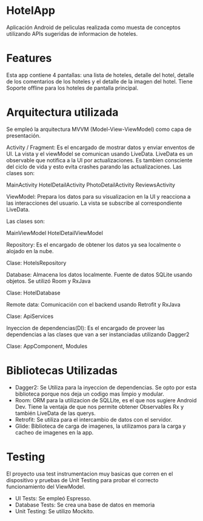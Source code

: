 # HotelApp

Aplicación Android de peliculas realizada como muesta de conceptos utilizando APIs sugeridas de informacion de hoteles.

# Features
Esta app contiene 4 pantallas: una lista de hoteles, detalle del hotel, detalle de los comentarios de los hoteles y el detalle de la imagen del hotel. Tiene Soporte offline para los hoteles de pantalla principal.

# Arquitectura utilizada

Se empleó la arquitectura MVVM (Model-View-ViewModel) como capa de presentación.

Activity / Fragment: Es el encargado de mostrar datos y enviar enventos de UI. La vista y el viewModel se comunican usando LiveData. LiveData es un observable que notifica a la UI por actualizaciones. Es tambien consciente del ciclo de vida y esto evita crashes parando las actualizaciones.
Las clases son:

MainActivity
HotelDetailActivity
PhotoDetailActivity
ReviewsActivity

ViewModel: Prepara los datos para su visualizacion en la UI y reacciona a las interacciones del usuario. La vista se subscribe al correspondiente LiveData.

Las clases son:

MainViewModel
HotelDetailViewModel

Repository: Es el encargado de obtener los datos ya sea localmente o alojado en la nube.

Clase: HotelsRepository

Database: Almacena los datos localmente. Fuente de datos SQLite usando objetos. Se utilizó Room y RxJava

Clase: HotelDatabase

Remote data: Comunicación con el backend usando Retrofit y RxJava

Clase: ApiServices

Inyeccion de dependencias(DI): Es el encargado de proveer las dependencias a las clases que van a ser instanciadas utilizando Dagger2

Clase: AppComponent, Modules

# Bibliotecas Utilizadas
  - Dagger2: Se Utiliza para la inyeccion de dependencias. Se opto por esta biblioteca porque nos deja un codigo mas limpio y modular.
  - Room: ORM para la utilizacion de SQLLite, es el que nos sugiere Android Dev. Tiene la ventaja de que nos permite obtener Observables Rx y también LiveData de las querys.
  - Retrofit: Se utiliza para el intercambio de datos con el servidor. 
  - Glide: Biblioteca de carga de imagenes, la utilizamos para la carga y cacheo de imagenes en la app.

# Testing

El proyecto usa test instrumentacion muy basicas que corren en el dispositivo y pruebas de Unit Testing para probar el correcto funcionamiento del ViewModel.
 - UI Tests: Se empleó Espresso.
 - Database Tests: Se crea una base de datos en memoria
 - Unit Testing: Se utilizo Mockito.
 


